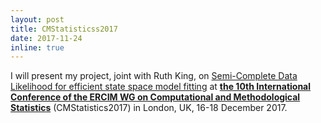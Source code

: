 ```yaml
---
layout: post
title: CMStatisticss2017
date: 2017-11-24
inline: true
---
```


I will present my project, joint with Ruth King, on [Semi-Complete Data Likelihood for efficient state space model fitting](/_projects/3_project.markdown) at [__the 10th International Conference of the ERCIM WG on Computational and Methodological Statistics__](http://www.cmstatistics.org/CMStatistics2017/) (CMStatistics2017) in London, UK, 16-18 December 2017.

